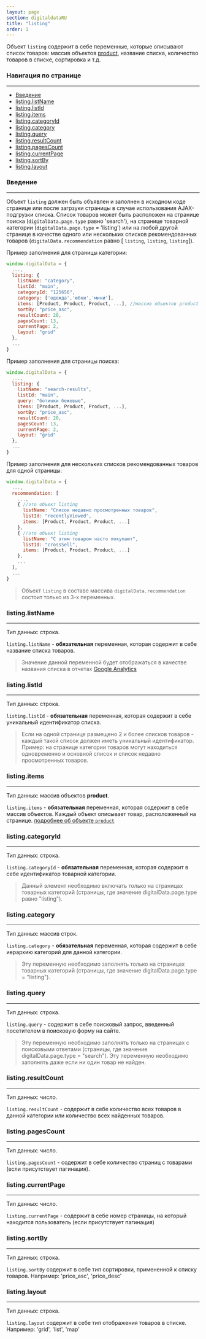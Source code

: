 ```yaml
---
layout: page
section: digitaldataRU
title: "listing"
order: 1
---
```


Объект `listing` содержит в себе переменные, которые описывают список товаров: массив объектов [product](/ru/digitaldata/product), название списка, количество товаров в списке, сортировка и т.д.

### Навигация по странице
------
<ul class="page-navigation">
  <li><a href="#0">Введение</a></li>
  <li><a href="#1">listing.listName</a></li>
  <li><a href="#2">listing.listId</a></li>
  <li><a href="#3">listing.items</a></li>
  <li><a href="#4">listing.categoryId</a></li>
  <li><a href="#5">listing.category</a></li>
  <li><a href="#6">listing.query</a></li>
  <li><a href="#7">listing.resultCount</a></li>
  <li><a href="#8">listing.pagesCount</a></li>
  <li><a href="#9">listing.currentPage</a></li>
  <li><a href="#10">listing.sortBy</a></li>
  <li><a href="#11">listing.layout</a></li>
</ul>


### <a name="0"></a>Введение
------
Объект `listing` должен быть объявлен и заполнен в исходном коде странице или после загрзуки страницы в случае использования AJAX-подгрузки списка. Список товаров может быть расположен на странице поиска (`digitalData.page.type` равно 'search'), на странице товарной категории (`digitalData.page.type` = 'listing') или на любой другой странице в качестве одного или нескольких списков рекомендованных товаров (`digitalData.recommendation` равно [ `listing`, `listing`, `listing`]).

Пример заполнения для страницы категории:
```javascript
window.digitalData = {
  ...,
  listing: {
    listName: "category",
    listId: "main",
    categoryId: "125656",
    category: ['одежда','юбки','мини'],
    items: [Product, Product, Product, ...], //массив объектов product
    sortBy: "price_asc",
    resultCount: 20,
    pagesCount: 13,
    currentPage: 2,
    layout: "grid"
  },
  ...
}
```

Пример заполнения для страницы поиска:
```javascript
window.digitalData = {
  ...,
  listing: {
    listName: "search-results",
    listId: "main",
    query: "ботинки бежевые",
    items: [Product, Product, Product, ...],
    sortBy: "price_asc",
    resultCount: 20,
    pagesCount: 13,
    currentPage: 2,
    layout: "grid"
  },
  ...
}
```

Пример заполнения для нескольких списков рекомендованных товаров для одной страницы:
```javascript
window.digitalData = {
  ...,
  recommendation: [
    ...,
    { //это объект listing
      listName: "Список недавно просмотренных товаров",
      listId: "recentlyViewed",
      items: [Product, Product, Product, ...]
    },
    { //это объект listing
      listName: "С этим товаром часто покупают",
      listId: "crossSell",
      items: [Product, Product, Product, ...]
    },
    ...
  ],
  ...
}
```

>Объект `listing` в составе массива `digitalData.recommendation` состоит только из 3-х переменных.

### <a name="1"></a>listing.listName
------
Тип данных: строка.

`listing.listName` - **обязательная** переменная, которая содержит в себе название списка товаров.

>Значение данной переменной будет отображаться в качестве названия списка в отчетах [Google Analytics](/ru/integrations/google-analytics)

### <a name="2"></a>listing.listId
------
Тип данных: строка.

`listing.listId` - **обязательная** переменная, которая содержит в себе уникальный идентификатор списка.

>Если на одной странице размещено 2 и более списков товаров - каждый такой список должен иметь уникальный идентификатор. Пример: на странице категории товаров могут находиться одновременно и основной список и список недавно просмотренных товаров.

### <a name="3"></a>listing.items
------
Тип данных: массив объектов **product**.

`listing.items` - **обязательная** переменная, которая содержит в себе массив объектов. Каждый объект описывает товар, расположенный на странице. [подробнее об объекте `product`](/ru/digitaldata/product)

### <a name="4"></a>listing.categoryId
------
Тип данных: строка.

`listing.categoryId` - **обязательная** переменная, которая содержит в себе идентификатор товарной категории.

>Данный элемент необходимо включать только на страницах товарных категорий (страницы, где значение digitalData.page.type равно "listing").

### <a name="5"></a>listing.category
------
Тип данных: массив строк.

`listing.category` - **обязательная** переменная, которая содержит в себе иерархию категорий для данной категории.

>Эту переменную необходимо заполнять только на страницах товарных категорий (страницы, где значение digitalData.page.type = "listing").

### <a name="6"></a>listing.query
------
Тип данных: строка.

`listing.query` - содержит в себе поисковый запрос, введенный посетителем в поисковую форму на сайте.

>Эту переменную необходимо заполнять только на страницах с поисковыми ответами (страницы, где значение digitalData.page.type = "search").
>Эту переменную необходимо заполнять даже если ни один товар не найден.

### <a name="7"></a>listing.resultCount
------
Тип данных: число.

`listing.resultCount` - содержит в себе количество всех товаров в данной категории или количество всех найденных товаров.

### <a name="8"></a>listing.pagesCount
------
Тип данных: число.

`listing.pagesCount` - содержит в себе количество страниц с товарами (если присутствует пагинация).

### <a name="9"></a>listing.currentPage
------
Тип данных: число.

`listing.currentPage` - содержит в себе номер страницы, на который находится пользователь (если присутствует пагинация)

### <a name="10"></a>listing.sortBy
------
Тип данных: строка.

`listing.sortBy` содержит в себе тип сортировки, примененной к списку товаров. Например: 'price_asc', 'price_desc'

### <a name="11"></a>listing.layout
------
Тип данных: строка.

`listing.layout` содержит в себе тип отображения товаров в списке. Например: 'grid', 'list', 'map'
